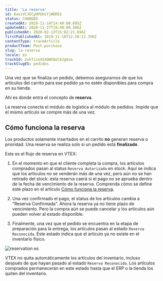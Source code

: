 ```yaml
---
title: 'La reserva'
id: 6axzVCJECyHPGHzYjWDR52
status: CHANGED
createdAt: 2019-11-14T14:40:00.695Z
updatedAt: 2020-11-27T19:40:09.586Z
publishedAt: 2020-02-13T15:02:21.694Z
firstPublishedAt: 2019-11-18T12:20:12.356Z
contentType: trackArticle
productTeam: Post-purchase
slug: la-reserva
locale: es
trackId: 2xkTisx4SXOWXQel8Jg8sa
trackSlugES: pedidos
---
```


Una vez que se finaliza un pedido, debemos asegurarnos de que los artículos del carrito para ese pedido ya no estén disponibles para compra en su tienda.

Ahí es donde entra el concepto de __reserva__.

La reserva conecta el módulo de logística al módulo de pedidos. Impide que el mismo artículo se compre más de una vez.

## Cómo funciona la reserva

<div class="alert alert-warning">
Los productos solamente insertados en el carrito <strong>no</strong> generan reserva o prioridad. Una reserva se realiza solo si un pedido está <strong>finalizado</strong>.
</div>  

Este es el flujo de reserva en VTEX:  

 1. En el momento en que el cliente completa la compra, los artículos comprados pasan al status `Reserva Autorizada` en stock. Aquí se indica que los artículos no se venderán más de una vez, pero aún no se han retirado del stock: esta reserva caerá si el pago no se aprueba dentro de la fecha de vencimiento de la reserva. Comprenda cómo se define este plazo en el artículo [Cómo funciona la reserva](https://help.vtex.com/es/tutorial/como-a-reserva-funciona).  

 2. Una vez confirmado el pago, el status de los artículos cambia a "Reserva Confirmada". Ahora la reserva ya no tiene plazo de vencimiento. Pero la compra aún se puede cancelar y los artículos aún pueden volver al estado disponible.  

 3. Finalmente, una vez que el pedido se encuentra en la etapa de preparación para la entrega, los artículos pasan al estado `Reserva Reconocida`. Este estado indica que el artículo ya no existe en el inventario físico.  

![reservation es](//images.ctfassets.net/alneenqid6w5/3qiFEUNLlkbc403lzwFCdS/31eaafb108b2e75685cc33441f127407/reservation_es.png)

<div class="alert alert-warning">
VTEX no quita automáticamente los artículos del inventario, incluso después de que hayan pasado al estado <code>Reserva Reconocida</code>. Los artículos comprados permanecerán en este estado hasta que el ERP o la tienda los quiten del inventario.
</div>
